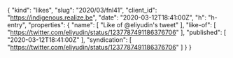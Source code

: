 {
  "kind": "likes",
  "slug": "2020/03/fnl41",
  "client_id": "https://indigenous.realize.be",
  "date": "2020-03-12T18:41:00Z",
  "h": "h-entry",
  "properties": {
    "name": [
      "Like of @eliyudin's tweet"
    ],
    "like-of": [
      "https://twitter.com/eliyudin/status/1237787491186376706"
    ],
    "published": [
      "2020-03-12T18:41:00Z"
    ],
    "syndication": [
      "https://twitter.com/eliyudin/status/1237787491186376706"
    ]
  }
}
